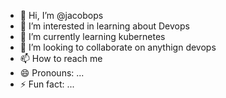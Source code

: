 - 👋 Hi, I’m @jacobops
- 👀 I’m interested in learning about Devops
- 🌱 I’m currently learning kubernetes
- 💞️ I’m looking to collaborate on anythign devops
- 📫 How to reach me 
- 😄 Pronouns: ...
- ⚡ Fun fact: ...

<!---
jacobops/jacobops is a ✨ special ✨ repository because its `README.md` (this file) appears on your GitHub profile.
You can click the Preview link to take a look at your changes.
--->
